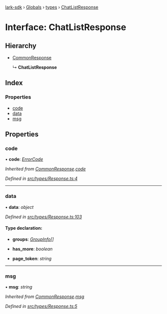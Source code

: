 [lark-sdk](../README.md) › [Globals](../globals.md) › [types](../modules/types.md) › [ChatListResponse](types.chatlistresponse.md)

# Interface: ChatListResponse

## Hierarchy

* [CommonResponse](types.commonresponse.md)

  ↳ **ChatListResponse**

## Index

### Properties

* [code](types.chatlistresponse.md#code)
* [data](types.chatlistresponse.md#data)
* [msg](types.chatlistresponse.md#msg)

## Properties

###  code

• **code**: *[ErrorCode](../modules/types.md#errorcode)*

*Inherited from [CommonResponse](types.commonresponse.md).[code](types.commonresponse.md#code)*

*Defined in [src/types/Response.ts:4](https://github.com/TbhT/lark-sdk/blob/5ecb791/src/types/Response.ts#L4)*

___

###  data

• **data**: *object*

*Defined in [src/types/Response.ts:103](https://github.com/TbhT/lark-sdk/blob/5ecb791/src/types/Response.ts#L103)*

#### Type declaration:

* **groups**: *[GroupInfo](types.groupinfo.md)[]*

* **has_more**: *boolean*

* **page_token**: *string*

___

###  msg

• **msg**: *string*

*Inherited from [CommonResponse](types.commonresponse.md).[msg](types.commonresponse.md#msg)*

*Defined in [src/types/Response.ts:5](https://github.com/TbhT/lark-sdk/blob/5ecb791/src/types/Response.ts#L5)*
